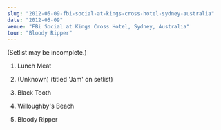 ```yaml
---
slug: "2012-05-09-fbi-social-at-kings-cross-hotel-sydney-australia"
date: "2012-05-09"
venue: "FBi Social at Kings Cross Hotel, Sydney, Australia"
tour: "Bloody Ripper"
---
```


(Setlist may be incomplete.)

 1. Lunch Meat

 2. (Unknown)
    (titled 'Jam' on setlist)
 3. Black Tooth

 4. Willoughby's Beach

 5. Bloody Ripper
